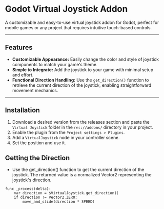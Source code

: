# Godot Virtual Joystick Addon

A customizable and easy-to-use virtual joystick addon for Godot, perfect for mobile games or any project that requires intuitive touch-based controls.

---

## Features

- **Customizable Appearance:** Easily change the color and style of joystick components to match your game's theme.
- **Simple to Integrate:** Add the joystick to your game with minimal setup and effort.
- **Functional Direction Handling:** Use the `get_direction()` function to retrieve the current direction of the joystick, enabling straightforward movement mechanics.

---

## Installation

1. Download a desired version from the releases section and paste the ```Virtual Joystick``` folder in the ```res://addons/``` directory in your project.
2. Enable the plugin from the ```Project settings > Plugins```.
3. Add a ```VirtualJoystick``` node in your controller scene.
4. Set the position and use it.

## Getting the Direction
- Use the get_direction() function to get the current direction of the joystick. The returned value is a normalized Vector2 representing the joystick's direction.

```
func _process(delta):
    var direction = $VirtualJoystick.get_direction()
    if direction != Vector2.ZERO:
        move_and_slide(direction * SPEED)
```


